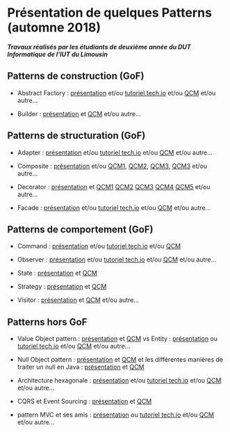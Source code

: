# Présentation de quelques Patterns (automne 2018)

***Travaux réalisés par les étudiants de deuxième année du DUT Informatique de l'IUT du Limousin***


## Patterns de construction (GoF)

- Abstract Factory : [présentation](lien_vers_votre_travail) et/ou [tutoriel tech.io](https://tech.io/playgrounds/36103/design-pattern-factory-abstract-factory/introduction) et/ou [QCM](lien_vers_votre_travail) et/ou autre...

- Builder : [présentation](https://github.com/LeoLacoste/Diapo-Builder-Pattern/blob/master/Builder%20Pattern.pdf) et [QCM](https://tech.io/playgrounds/a7fa8d8a2ba3477faf2165f1db738db071363/quizz/introduction) et/ou autre...


## Patterns de structuration (GoF)

- Adapter : [présentation](lien_vers_votre_travail) et/ou [tutoriel tech.io](lien_vers_votre_travail) et/ou [QCM](lien_vers_votre_travail) et/ou autre...


- Composite : [présentation](https://github.com/ThibaultMagy/PatternComposite.git) et/ou [QCM1](http://www.strawpoll.me/16923727), [QCM2](http://www.strawpoll.me/16923749), [QCM3](http://www.strawpoll.me/16923763), [QCM3](http://www.strawpoll.me/16923763)  et/ou autre...


- Decorator : [présentation](https://github.com/Minemega19/DesignPaternDecorator) et [QCM1](http://www.strawpoll.me/16827808)  [QCM2](http://www.strawpoll.me/16827813) [QCM3](http://www.strawpoll.me/16827815) [QCM4](http://www.strawpoll.me/16827819) [QCM5](http://www.strawpoll.me/16923769) et/ou autre...


- Facade : [présentation](lien_vers_votre_travail) et/ou [tutoriel tech.io](lien_vers_votre_travail) et/ou [QCM](lien_vers_votre_travail) et/ou autre...





## Patterns de comportement (GoF)


- Command : [présentation](https://github.com/QLenoir/Command-Pattern-Git/blob/master/pattern_command.pdf) et/ou [tutoriel tech.io](https://tech.io/playgrounds/36502/design-pattern-command/presentation) et/ou [QCM](https://tech.io/playgrounds/36502/design-pattern-command/le-quizz)

- Observer : [présentation](lien_vers_votre_travail) et/ou [tutoriel tech.io](lien_vers_votre_travail) et/ou [QCM](lien_vers_votre_travail) et/ou autre...

- State : [présentation](https://github.com/LaraVidoni/StatePattern/blob/master/statePattern.pdf) et [QCM](https://marvelapp.com/ab005ge)

- Strategy : [présentation](https://github.com/PaterneBaptiste/Pr-sentation-Pattern-Startegy/blob/master/Pr%C3%A9sentation%20Pattern%20Strategy.pdf) et [QCM](https://tech.io/playgrounds/cc15e6fba3afd878558c8ae62b2e88e133473/qcm-pattern-strategy) 

- Visitor : [présentation](https://github.com/DepierreQuentin/Pattern-Vistor/blob/master/Design%20Pattern%20Visitor.pdf) et [QCM](https://tech.io/playgrounds/36080/design-pattern-visitor) et/ou autre...


## Patterns hors GoF

- Value Object pattern : [présentation](https://drive.google.com/file/d/1vNGobY0ZHgoeapSe3h2c4ESuE35NJL91/view?usp=sharing) et [QCM](https://tech.io/playgrounds/36536/quiz-value-object-entity)
vs Entity : [présentation](lien_vers_votre_travail) ou [tutoriel tech.io](lien_vers_votre_travail) et/ou [QCM](lien_vers_votre_travail) et/ou autre... 

- Null Object pattern : [présentation](https://drive.google.com/open?id=1jIOyLQusm5sIqv9FquGsZ0AzAjSb2JDLVVOEFq8-gXM) et [QCM](https://tech.io/playgrounds/857eda8eb0772f747464f82dd1fe9c8571473/qcm-pattern-null-object)
et les différentes manières de traiter un null en Java : [présentation](https://drive.google.com/open?id=1fwzIDtEVaLuJZTHV6Ksfz9pL1s1ilMYPTR2pgBbdtcU) et [QCM](https://tech.io/playgrounds/3b5fb671f19cbd273817023e44e5428681473/qcm-traiter-le-null-en-java)


- Architecture hexagonale : [présentation](lien_vers_votre_travail) et/ou [tutoriel tech.io](lien_vers_votre_travail) et/ou [QCM](lien_vers_votre_travail) et/ou autre... 


- CQRS et Event Sourcing : [présentation](https://github.com/thiagaradja2/Patter-CQRS-Event-Sourcing/blob/master/CQRS%20%26%20EventSourcing.pdf) et [QCM](https://goo.gl/forms/XhaxCCssPc6q4Kjm1)


- pattern MVC et ses amis : [présentation](lien_vers_votre_travail) ou [tutoriel tech.io](lien_vers_votre_travail) et/ou [QCM](lien_vers_votre_travail) et/ou autre...   




  
